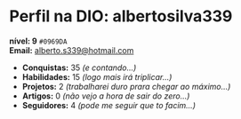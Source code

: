 
# Perfil na DIO: **albertosilva339**

**nível: 9** `#0969DA`   
**Email:** alberto.s339@hotmail.com 
- **Conquistas:** 35  *(e contando...)*
- **Habilidades:** 15 *(logo mais irá triplicar...)*
- **Projetos:** 2 *(trabalharei duro prara chegar ao máximo...)*
- **Artigos:** 0  *(não vejo a hora de sair do zero...)*
- **Seguidores:** 4 *(pode me seguir que to facim...)*